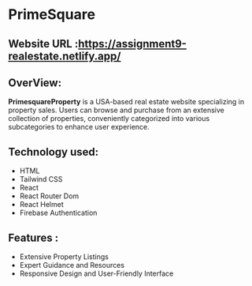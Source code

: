 # PrimeSquare

## Website URL :https://assignment9-realestate.netlify.app/

## OverView: 
**PrimesquareProperty** is a USA-based real estate website specializing in property sales. Users can browse and purchase from an extensive collection of properties, conveniently categorized into various subcategories to enhance user experience.

## Technology used:

- HTML
- Tailwind CSS
- React
- React Router Dom
- React Helmet
- Firebase Authentication


##  Features :

- Extensive Property Listings
- Expert Guidance and Resources
- Responsive Design and User-Friendly Interface






